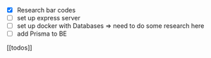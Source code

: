 
- [x] Research bar codes
- [ ] set up express server
- [ ] set up docker with Databases => need to do some research here
- [ ] add Prisma to BE 
 
[[todos]]
